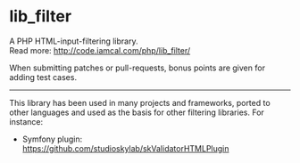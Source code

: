 lib_filter
==========

A PHP HTML-input-filtering library.<br />
Read more: http://code.iamcal.com/php/lib_filter/

When submitting patches or pull-requests, bonus points are given for adding test cases.


---

This library has been used in many projects and frameworks, ported to other languages and 
used as the basis for other filtering libraries. For instance:

* Symfony plugin: https://github.com/studioskylab/skValidatorHTMLPlugin
